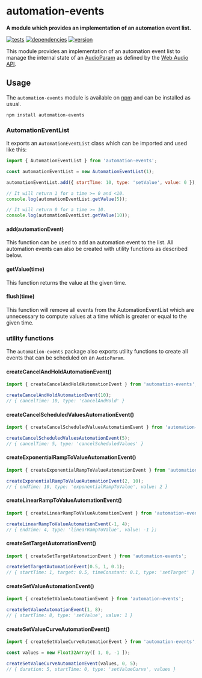 # automation-events

**A module which provides an implementation of an automation event list.**

[![tests](https://img.shields.io/travis/chrisguttandin/automation-events/master.svg?style=flat-square)](https://travis-ci.org/chrisguttandin/automation-events)
[![dependencies](https://img.shields.io/david/chrisguttandin/automation-events.svg?style=flat-square)](https://www.npmjs.com/package/automation-events)
[![version](https://img.shields.io/npm/v/automation-events.svg?style=flat-square)](https://www.npmjs.com/package/automation-events)

This module provides an implementation of an automation event list to manage the internal state of an [AudioParam](https://webaudio.github.io/web-audio-api/#AudioParam) as defined by the [Web Audio API](https://webaudio.github.io/web-audio-api).

## Usage

The `automation-events` module is available on [npm](https://www.npmjs.com/package/automation-events) and can be
installed as usual.

```shell
npm install automation-events
```

### AutomationEventList

It exports an `AutomationEventList` class which can be imported and used like this:

```js
import { AutomationEventList } from 'automation-events';

const automationEventList = new AutomationEventList(1);

automationEventList.add({ startTime: 10, type: 'setValue', value: 0 });

// It will return 1 for a time >= 0 and <10.
console.log(automationEventList.getValue(5));

// It will return 0 for a time >= 10.
console.log(automationEventList.getValue(10));
```

#### add(automationEvent)

This function can be used to add an automation event to the list. All automation events can also be created with utility functions as described below.

#### getValue(time)

This function returns the value at the given time.

#### flush(time)

This function will remove all events from the AutomationEventList which are unnecessary to compute values at a time which is greater or equal to the given time.

### utility functions

The `automation-events` package also exports utility functions to create all events that can be scheduled on an `AudioParam`.

#### createCancelAndHoldAutomationEvent()

```js
import { createCancelAndHoldAutomationEvent } from 'automation-events';

createCancelAndHoldAutomationEvent(10);
// { cancelTime: 10, type: 'cancelAndHold' }
```

#### createCancelScheduledValuesAutomationEvent()

```js
import { createCancelScheduledValuesAutomationEvent } from 'automation-events';

createCancelScheduledValuesAutomationEvent(5);
// { cancelTime: 5, type: 'cancelScheduledValues' }
```

#### createExponentialRampToValueAutomationEvent()

```js
import { createExponentialRampToValueAutomationEvent } from 'automation-events';

createExponentialRampToValueAutomationEvent(2, 10);
// { endTime: 10, type: 'exponentialRampToValue', value: 2 }
```

#### createLinearRampToValueAutomationEvent()

```js
import { createLinearRampToValueAutomationEvent } from 'automation-events';

createLinearRampToValueAutomationEvent(-1, 4);
// { endTime: 4, type: 'linearRampToValue', value: -1 };

```

#### createSetTargetAutomationEvent()

```js
import { createSetTargetAutomationEvent } from 'automation-events';

createSetTargetAutomationEvent(0.5, 1, 0.1);
// { startTime: 1, target: 0.5, timeConstant: 0.1, type: 'setTarget' }
```

#### createSetValueAutomationEvent()

```js
import { createSetValueAutomationEvent } from 'automation-events';

createSetValueAutomationEvent(1, 8);
// { startTime: 8, type: 'setValue', value: 1 }
```

#### createSetValueCurveAutomationEvent()

```js
import { createSetValueCurveAutomationEvent } from 'automation-events';

const values = new Float32Array([ 1, 0, -1 ]);

createSetValueCurveAutomationEvent(values, 0, 5);
// { duration: 5, startTime: 0, type: 'setValueCurve', values }
```
